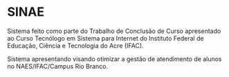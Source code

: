 # SINAE

Sistema feito como parte do Trabalho de Conclusão de Curso apresentado ao Curso Tecnólogo em Sistema para Internet do Instituto Federal de Educação, Ciência e Tecnologia do Acre (IFAC).

Sistema apresentando visando otimizar a gestão de atendimento de alunos no NAES/IFAC/Campus Rio Branco.



